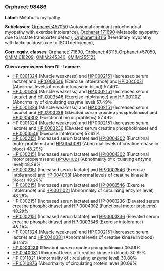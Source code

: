 
### [Orphanet:98486](http://www.orpha.net/ORDO/Orphanet_98486)
**Label:** Metabolic myopathy

**Subclasses:** [Orphanet:457050](http://www.orpha.net/ORDO/Orphanet_457050) (Autosomal dominant mitochondrial myopathy with exercise intolerance), [Orphanet:171690](http://www.orpha.net/ORDO/Orphanet_171690) (Metabolic myopathy due to lactate transporter defect), [Orphanet:43115](http://www.orpha.net/ORDO/Orphanet_43115) (Hereditary myopathy with lactic acidosis due to ISCU deficiency), 

**Corr. equiv. classes:** [Orphanet:171690](http://www.orpha.net/ORDO/Orphanet_171690), [Orphanet:43115](http://www.orpha.net/ORDO/Orphanet_43115), [Orphanet:457050](http://www.orpha.net/ORDO/Orphanet_457050), [OMIM:616209](http://purl.obolibrary.org/obo/OMIM_616209), [OMIM:245340](http://purl.obolibrary.org/obo/OMIM_245340), [OMIM:255125](http://purl.obolibrary.org/obo/OMIM_255125), 

**Class expressions from DL-Learner:**

- [HP:0001324](http://purl.obolibrary.org/obo/HP_0001324) (Muscle weakness) and [HP:0002151](http://purl.obolibrary.org/obo/HP_0002151) (Increased serum lactate) and [HP:0003546](http://purl.obolibrary.org/obo/HP_0003546) (Exercise intolerance) and [HP:0040081](http://purl.obolibrary.org/obo/HP_0040081) (Abnormal levels of creatine kinase in blood) 57.49%
- [HP:0001324](http://purl.obolibrary.org/obo/HP_0001324) (Muscle weakness) and [HP:0002151](http://purl.obolibrary.org/obo/HP_0002151) (Increased serum lactate) and [HP:0003546](http://purl.obolibrary.org/obo/HP_0003546) (Exercise intolerance) and [HP:0011021](http://purl.obolibrary.org/obo/HP_0011021) (Abnormality of circulating enzyme level) 57.49%
- [HP:0001324](http://purl.obolibrary.org/obo/HP_0001324) (Muscle weakness) and [HP:0002151](http://purl.obolibrary.org/obo/HP_0002151) (Increased serum lactate) and [HP:0003236](http://purl.obolibrary.org/obo/HP_0003236) (Elevated serum creatine phosphokinase) and [HP:0004302](http://purl.obolibrary.org/obo/HP_0004302) (Functional motor problems) 57.49%
- [HP:0001324](http://purl.obolibrary.org/obo/HP_0001324) (Muscle weakness) and [HP:0002151](http://purl.obolibrary.org/obo/HP_0002151) (Increased serum lactate) and [HP:0003236](http://purl.obolibrary.org/obo/HP_0003236) (Elevated serum creatine phosphokinase) and [HP:0003546](http://purl.obolibrary.org/obo/HP_0003546) (Exercise intolerance) 57.49%
- [HP:0002151](http://purl.obolibrary.org/obo/HP_0002151) (Increased serum lactate) and [HP:0004302](http://purl.obolibrary.org/obo/HP_0004302) (Functional motor problems) and [HP:0040081](http://purl.obolibrary.org/obo/HP_0040081) (Abnormal levels of creatine kinase in blood) 48.29%
- [HP:0002151](http://purl.obolibrary.org/obo/HP_0002151) (Increased serum lactate) and [HP:0004302](http://purl.obolibrary.org/obo/HP_0004302) (Functional motor problems) and [HP:0011021](http://purl.obolibrary.org/obo/HP_0011021) (Abnormality of circulating enzyme level) 48.29%
- [HP:0002151](http://purl.obolibrary.org/obo/HP_0002151) (Increased serum lactate) and [HP:0003546](http://purl.obolibrary.org/obo/HP_0003546) (Exercise intolerance) and [HP:0040081](http://purl.obolibrary.org/obo/HP_0040081) (Abnormal levels of creatine kinase in blood) 48.29%
- [HP:0002151](http://purl.obolibrary.org/obo/HP_0002151) (Increased serum lactate) and [HP:0003546](http://purl.obolibrary.org/obo/HP_0003546) (Exercise intolerance) and [HP:0011021](http://purl.obolibrary.org/obo/HP_0011021) (Abnormality of circulating enzyme level) 48.29%
- [HP:0002151](http://purl.obolibrary.org/obo/HP_0002151) (Increased serum lactate) and [HP:0003236](http://purl.obolibrary.org/obo/HP_0003236) (Elevated serum creatine phosphokinase) and [HP:0004302](http://purl.obolibrary.org/obo/HP_0004302) (Functional motor problems) 48.29%
- [HP:0002151](http://purl.obolibrary.org/obo/HP_0002151) (Increased serum lactate) and [HP:0003236](http://purl.obolibrary.org/obo/HP_0003236) (Elevated serum creatine phosphokinase) and [HP:0003546](http://purl.obolibrary.org/obo/HP_0003546) (Exercise intolerance) 48.29%
- [HP:0001324](http://purl.obolibrary.org/obo/HP_0001324) (Muscle weakness) and [HP:0002151](http://purl.obolibrary.org/obo/HP_0002151) (Increased serum lactate) and [HP:0040081](http://purl.obolibrary.org/obo/HP_0040081) (Abnormal levels of creatine kinase in blood) 40.24%
- [HP:0003236](http://purl.obolibrary.org/obo/HP_0003236) (Elevated serum creatine phosphokinase) 30.88%
- [HP:0040081](http://purl.obolibrary.org/obo/HP_0040081) (Abnormal levels of creatine kinase in blood) 30.83%
- [HP:0011021](http://purl.obolibrary.org/obo/HP_0011021) (Abnormality of circulating enzyme level) 30.80%
- [HP:0010876](http://purl.obolibrary.org/obo/HP_0010876) (Abnormality of circulating protein level) 30.09%


